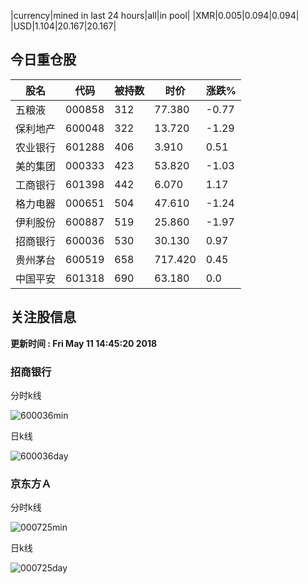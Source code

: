 |currency|mined in last 24 hours|all|in pool|
|XMR|0.005|0.094|0.094|
|USD|1.104|20.167|20.167|

## 今日重仓股 

|股名|代码|被持数|时价|涨跌%|
|---|---|---|---|---|
|五粮液|000858|312|77.380|-0.77|
|保利地产|600048|322|13.720|-1.29|
|农业银行|601288|406|3.910|0.51|
|美的集团|000333|423|53.820|-1.03|
|工商银行|601398|442|6.070|1.17|
|格力电器|000651|504|47.610|-1.24|
|伊利股份|600887|519|25.860|-1.97|
|招商银行|600036|530|30.130|0.97|
|贵州茅台|600519|658|717.420|0.45|
|中国平安|601318|690|63.180|0.0|

## 关注股信息
**更新时间 : Fri May 11 14:45:20 2018**
### 招商银行 
分时k线

![600036min](http://image.sinajs.cn/newchart/min/n/sh600036.gif)

日k线

![600036day](http://image.sinajs.cn/newchart/daily/n/sh600036.gif)

### 京东方Ａ 
分时k线

![000725min](http://image.sinajs.cn/newchart/min/n/sz000725.gif)

日k线

![000725day](http://image.sinajs.cn/newchart/daily/n/sz000725.gif)
